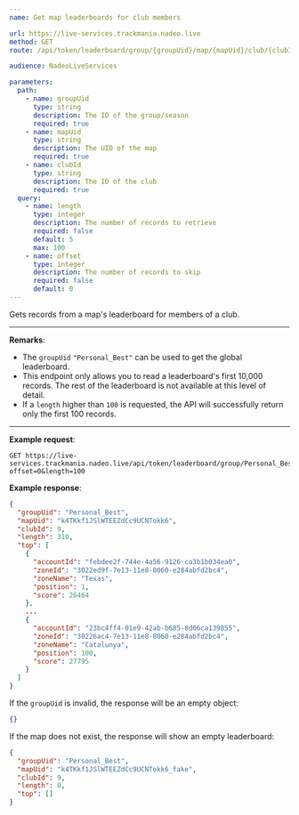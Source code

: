 ```yaml
---
name: Get map leaderboards for club members

url: https://live-services.trackmania.nadeo.live
method: GET
route: /api/token/leaderboard/group/{groupUid}/map/{mapUid}/club/{clubId}/top?length={length}&offset={offset}

audience: NadeoLiveServices

parameters:
  path:
    - name: groupUid
      type: string
      description: The ID of the group/season
      required: true
    - name: mapUid
      type: string
      description: The UID of the map
      required: true
    - name: clubId
      type: string
      description: The ID of the club
      required: true
  query:
    - name: length
      type: integer
      description: The number of records to retrieve
      required: false
      default: 5
      max: 100
    - name: offset
      type: integer
      description: The number of records to skip
      required: false
      default: 0
---
```


Gets records from a map's leaderboard for members of a club.

---

**Remarks**:

- The `groupUid` `"Personal_Best"` can be used to get the global leaderboard.
- This endpoint only allows you to read a leaderboard's first 10,000 records. The rest of the leaderboard is not available at this level of detail.
- If a `length` higher than `100` is requested, the API will successfully return only the first 100 records.

---

**Example request**:

```plain
GET https://live-services.trackmania.nadeo.live/api/token/leaderboard/group/Personal_Best/map/k4TKkf1JSlWTEEZdCc9UCNTokk6/club/9/top?offset=0&length=100
```

**Example response**:

```json
{
  "groupUid": "Personal_Best",
  "mapUid": "k4TKkf1JSlWTEEZdCc9UCNTokk6",
  "clubId": 9,
  "length": 310,
  "top": [
    {
      "accountId": "febdee2f-744e-4a56-9126-ca3b1b034ea0",
      "zoneId": "3022ed9f-7e13-11e8-8060-e284abfd2bc4",
      "zoneName": "Texas",
      "position": 1,
      "score": 26464
    },
    ...
    {
      "accountId": "23bc4ff4-01e9-42ab-b685-8d06ca139855",
      "zoneId": "30226ac4-7e13-11e8-8060-e284abfd2bc4",
      "zoneName": "Catalunya",
      "position": 100,
      "score": 27795
    }
  ]
}
```

If the `groupUid` is invalid, the response will be an empty object:

```json
{}
```

If the map does not exist, the response will show an empty leaderboard:

```json
{
  "groupUid": "Personal_Best",
  "mapUid": "k4TKkf1JSlWTEEZdCc9UCNTokk6_fake",
  "clubId": 9,
  "length": 0,
  "top": []
}
```
